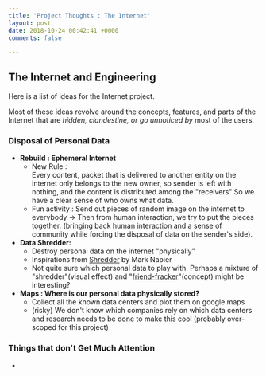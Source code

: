 ```yaml
---
title: 'Project Thoughts : The Internet'
layout: post
date: 2018-10-24 00:42:41 +0000
comments: false

---
```

## The Internet and Engineering

Here is a list of ideas for the Internet project.

Most of these ideas revolve around the concepts, features, and parts of the Internet that are _hidden, clandestine, or go unnoticed by_ most of the users.

### Disposal of Personal Data

* **Rebuild : Ephemeral Internet**
  * New Rule :  
    Every content, packet that is delivered to another entity on the internet only belongs to the new owner, so sender is left with nothing, and the content is distributed among the "receivers" So we have a clear sense of who owns what data.
  * Fun activity : Send out pieces of random image on the internet to everybody -> Then from human interaction, we try to put the pieces together. (bringing back human interaction and a sense of community while forcing the disposal of data on the sender's side).
* **Data Shredder:**
  * Destroy personal data on the internet "physically"
  * Inspirations from [Shredder]() by Mark Napier
  * Not quite sure which personal data to play with. Perhaps a mixture of "shredder"(visual effect) and "[friend-fracker]()"(concept) might be interesting?
* **Maps : Where is our personal data physically stored?**
  * Collect all the known data centers and plot them on google maps
  * (risky) We don't know which companies rely on which data centers and research needs to be done to make this cool (probably over-scoped for this project)

### Things that don't Get Much Attention

* 

### 